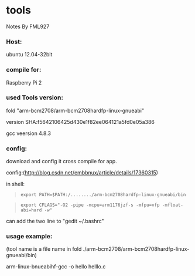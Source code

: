 # tools

Notes By FML927

### Host: 
ubuntu 12.04-32bit

### compile for: 
Raspberry Pi 2

### used Tools version: 
fold "arm-bcm2708/arm-bcm2708hardfp-linux-gnueabi"

version SHA:f5642106425d430e1f82ee064121a5fd0e05a386

gcc veersion 4.8.3

### config:
download and config it cross compile for app.

config:(<http://blog.csdn.net/embbnux/article/details/17360315>)

in shell:

>  `export PATH=$PATH:/......../arm-bcm2708hardfp-linux-gnueabi/bin`

>  `export CFLAGS="-O2 -pipe -mcpu=arm1176jzf-s -mfpu=vfp -mfloat-abi=hard -w" `

can add the two line to "gedit ~/.bashrc"

### usage example: 
(tool name is a file name in fold ./arm-bcm2708/arm-bcm2708hardfp-linux-gnueabi/bin)

arm-linux-bnueabihf-gcc -o hello helllo.c
